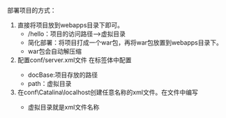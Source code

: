 部署项目的方式：
1. 直接将项目放到webapps目录下即可。
    * /hello：项目的访问路径-->虚拟目录
    * 简化部署：将项目打成一个war包，再将war包放置到webapps目录下。
    * war包会自动解压缩
2. 配置conf/server.xml文件
    在<Host>标签体中配置
    <Context docBase="D:\hello" path="/hehe" />
    * docBase:项目存放的路径
    * path：虚拟目录
3. 在conf\Catalina\localhost创建任意名称的xml文件。在文件中编写
    <Context docBase="D:\hello" />
    * 虚拟目录就是xml文件名称